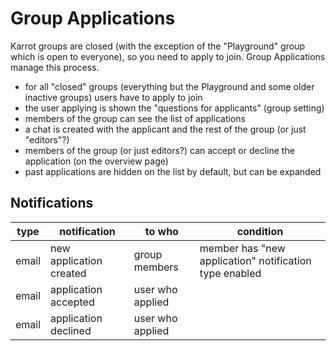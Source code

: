 # Group Applications

Karrot groups are closed (with the exception of the "Playground" group which is open to everyone), so you need to apply to join. Group Applications manage this process.

- for all "closed" groups (everything but the Playground and some older inactive groups) users have to apply to join
- the user applying is shown the "questions for applicants" (group setting)
- members of the group can see the list of applications
- a chat is created with the applicant and the rest of the group (or just "editors"?)
- members of the group (or just editors?) can accept or decline the application (on the overview page)
- past applications are hidden on the list by default, but can be expanded

## Notifications

| type | notification | to who | condition |
|-|-|-|-|
| email | new application created | group members | member has "new application" notification type enabled |
| email | application accepted | user who applied | |
| email | application declined | user who applied | |
